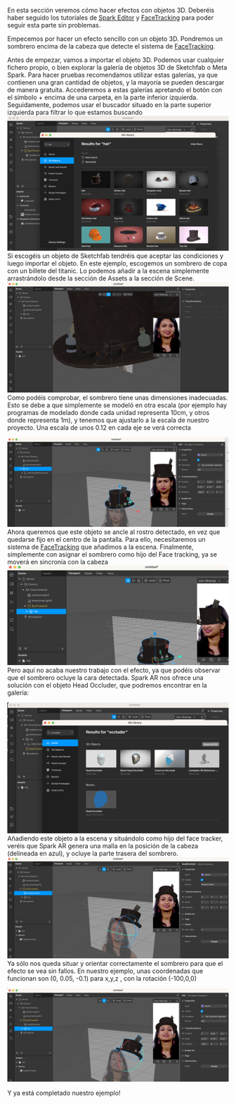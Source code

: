 En esta sección veremos cómo hacer efectos con objetos 3D. Deberéis haber seguido los tutoriales de [Spark Editor](Spark-AR/Studio) y [FaceTracking](Spark-AR/Face-Tracking) para poder seguir esta parte sin problemas.

Empecemos por hacer un efecto sencillo con un objeto 3D. Pondremos un sombrero encima de la cabeza que detecte el sistema de [FaceTracking](Spark-AR/Face-Tracking). 

Antes de empezar, vamos a importar el objeto 3D. Podemos usar cualquier fichero propio, o bien explorar la galería de objetos 3D de Sketchfab o Meta Spark. Para hacer pruebas recomendamos utilizar estas galerías, ya que contienen una gran cantidad de objetos, y la mayoría se pueden descargar de manera gratuita. Accederemos a estas galerías apretando el botón con el símbolo + encima de una carpeta, en la parte inferior izquierda. Seguidamente, podemos usar el buscador situado en la parte superior izquierda para filtrar lo que estamos buscando ![image](uploads/89fa1b94c8e14956a7dc6070a5209352/image.png) Si escogéis un objeto de Sketchfab tendréis que aceptar las condiciones y luego importar el objeto. En este ejemplo, escogemos un sombrero de copa con un billete del titanic. Lo podemos añadir a la escena simplemente arrastrándolo desde la sección de Assets a la sección de Scene.![image](uploads/2b69f327e0dbd2fc3cdcecd7d1ebb818/image.png)Como podéis comprobar, el sombrero tiene unas dimensiones inadecuadas. Esto se debe a que simplemente se modeló en otra escala (por ejemplo hay programas de modelado donde cada unidad representa 10cm, y otros donde representa 1m), y tenemos que ajustarlo a la escala de nuestro proyecto. Una escala de unos 0.12 en cada eje se verá correcta

![image.png](uploads/d22bc985d84c3e08100829c7d83a8877/image.png)Ahora queremos que este objeto se ancle al rostro detectado, en vez que quedarse fijo en el centro de la pantalla. Para ello, necesitaremos un sistema de [FaceTracking](Spark-AR/Face-Tracking) que añadimos a la escena. Finalmente, simplemente con asignar el sombrero como hijo del Face tracking, ya se moverá en sincronía con la cabeza ![image](uploads/b418f24a81012e436aebb8e936f5b08e/image.png)Pero aquí no acaba nuestro trabajo con el efecto, ya que podéis observar que el sombrero ocluye la cara detectada. Spark AR nos ofrece una solución con el objeto Head Occluder, que podremos encontrar en la galería:

![image](uploads/e268247e10219a24be609a2a93f9573f/image.png) Añadiendo este objeto a la escena y situándolo como hijo del face tracker, veréis que Spark AR genera una malla en la posición de la cabeza (delineada en azul), y ocluye la parte trasera del sombrero. ![image](uploads/4e110b6ab7905aa1116ee219e019d46f/image.png)Ya sólo nos queda situar y orientar correctamente el sombrero para que el efecto se vea sin fallos. En nuestro ejemplo, unas coordenadas que funcionan son (0, 0.05, -0.1) para x,y,z , con la rotación (-100,0,0)

![image.png](uploads/8b305464f6ede044d083cb9f18a2abed/image.png)

Y ya está completado nuestro ejemplo!